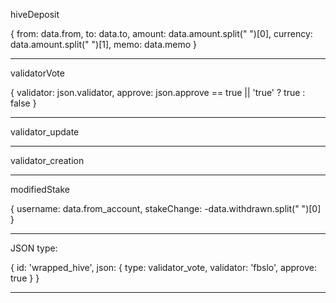 hiveDeposit

{
  from: data.from,
  to: data.to,
  amount: data.amount.split(" ")[0],
  currency: data.amount.split(" ")[1],
  memo: data.memo
}

---

validatorVote

{
  validator: json.validator,
  approve: json.approve == true || 'true' ? true : false
}

---

validator_update

---

validator_creation

---

modifiedStake

{
  username: data.from_account,
  stakeChange: -data.withdrawn.split(" ")[0]
}

---

JSON type:

{
  id: 'wrapped_hive',
  json: {
    type: validator_vote,
    validator: 'fbslo',
    approve: true
  }
}


---
